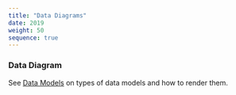 ```yaml
---
title: "Data Diagrams"
date: 2019
weight: 50
sequence: true
---
```



### Data Diagram
See [Data Models](#data-models) on types of data models and how to render them.
